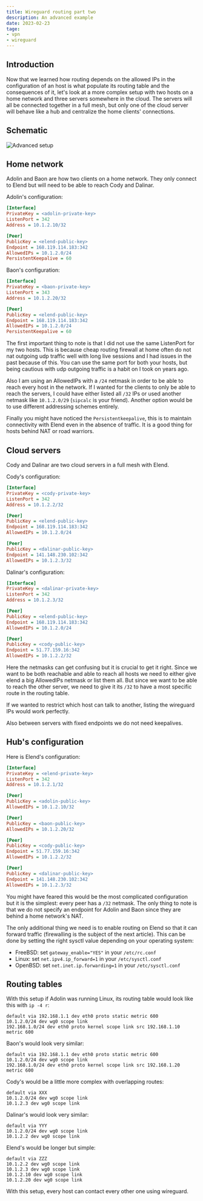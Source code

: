 ```yaml
---
title: Wireguard routing part two
description: An advanced example
date: 2023-02-23
tage:
- vpn
- wireguard
---
```


## Introduction

Now that we learned how routing depends on the allowed IPs in the configuration of an host is what populate its routing table and the consequences of it, let's look at a more complex setup with two hosts on a home network and three servers somewhere in the cloud. The servers will all be connected together in a full mesh, but only one of the cloud server will behave like a hub and centralize the home clients' connections.

## Schematic

![Advanced setup](/static/wireguard-routing-2.drawio.svg)

## Home network

Adolin and Baon are how two clients on a home network. They only connect to Elend but will need to be able to reach Cody and Dalinar.

Adolin's configuration:
```cfg
[Interface]
PrivateKey = <adolin-private-key>
ListenPort = 342
Address = 10.1.2.10/32

[Peer]
PublicKey = <elend-public-key>
Endpoint = 168.119.114.183:342
AllowedIPs = 10.1.2.0/24
PersistentKeepalive = 60
```

Baon's configuration:
```cfg
[Interface]
PrivateKey = <baon-private-key>
ListenPort = 343
Address = 10.1.2.20/32

[Peer]
PublicKey = <elend-public-key>
Endpoint = 168.119.114.183:342
AllowedIPs = 10.1.2.0/24
PersistentKeepalive = 60
```

The first important thing to note is that I did not use the same ListenPort for my two hosts. This is because cheap routing firewall at home often do not nat outgoing udp traffic well with long live sessions and I had issues in the past because of this. You can use the same port for both your hosts, but being cautious with udp outgoing traffic is a habit on I took on years ago.

Also I am using an AllowedIPs with a `/24` netmask in order to be able to reach every host in the network. If I wanted for the clients to only be able to reach the servers, I could have either listed all `/32` IPs or used another netmask like `10.1.2.0/29` (`sipcalc` is your friend). Another option would be to use different addressing schemes entirely.

Finally you might have noticed the `Persistentkeepalive`, this is to maintain connectivity with Elend even in the absence of traffic. It is a good thing for hosts behind NAT or road warriors.

## Cloud servers

Cody and Dalinar are two cloud servers in a full mesh with Elend.

Cody's configuration:
```cfg
[Interface]
PrivateKey = <cody-private-key>
ListenPort = 342
Address = 10.1.2.2/32

[Peer]
PublicKey = <elend-public-key>
Endpoint = 168.119.114.183:342
AllowedIPs = 10.1.2.0/24

[Peer]
PublicKey = <dalinar-public-key>
Endpoint = 141.148.230.102:342
AllowedIPs = 10.1.2.3/32
```

Dalinar's configuration:
```cfg
[Interface]
PrivateKey = <dalinar-private-key>
ListenPort = 342
Address = 10.1.2.3/32

[Peer]
PublicKey = <elend-public-key>
Endpoint = 168.119.114.183:342
AllowedIPs = 10.1.2.0/24

[Peer]
PublicKey = <cody-public-key>
Endpoint = 51.77.159.16:342
AllowedIPs = 10.1.2.2/32
```

Here the netmasks can get confusing but it is crucial to get it right. Since we want to be both reachable and able to reach all hosts we need to either give elend a big AllowedIPs netmask or list them all. But since we want to be able to reach the other server, we need to give it its `/32` to have a most specific route in the routing table.

If we wanted to restrict which host can talk to another, listing the wireguard IPs would work perfectly.

Also between servers with fixed endpoints we do not need keepalives.

## Hub's configuration

Here is Elend's configuration:
```cfg
[Interface]
PrivateKey = <elend-private-key>
ListenPort = 342
Address = 10.1.2.1/32

[Peer]
PublicKey = <adolin-public-key>
AllowedIPs = 10.1.2.10/32

[Peer]
PublicKey = <baon-public-key>
AllowedIPs = 10.1.2.20/32

[Peer]
PublicKey = <cody-public-key>
Endpoint = 51.77.159.16:342
AllowedIPs = 10.1.2.2/32

[Peer]
PublicKey = <dalinar-public-key>
Endpoint = 141.148.230.102:342
AllowedIPs = 10.1.2.3/32
```

You might have feared this would be the most complicated configuration but it is the simplest: every peer has a `/32` netmask. The only thing to note is that we do not specify an endpoint for Adolin and Baon since they are behind a home network's NAT.

The only additional thing we need is to enable routing on Elend so that it can forward traffic (firewalling is the subject of the next article). This can be done by setting the right sysctl value depending on your operating system:
- FreeBSD: set `gateway_enable="YES"` in your `/etc/rc.conf`
- Linux: set `net.ipv4.ip_forward=1` in your `/etc/sysctl.conf`
- OpenBSD: set `net.inet.ip.forwarding=1` in your `/etc/sysctl.conf`

## Routing tables

With this setup if Adolin was running Linux, its routing table would look like this with `ip -4 r`:
```
default via 192.168.1.1 dev eth0 proto static metric 600
10.1.2.0/24 dev wg0 scope link
192.168.1.0/24 dev eth0 proto kernel scope link src 192.168.1.10 metric 600
```

Baon's would look very similar:
```
default via 192.168.1.1 dev eth0 proto static metric 600
10.1.2.0/24 dev wg0 scope link
192.168.1.0/24 dev eth0 proto kernel scope link src 192.168.1.20 metric 600
```

Cody's would be a little more complex with overlapping routes:
```
default via XXX
10.1.2.0/24 dev wg0 scope link
10.1.2.3 dev wg0 scope link
```

Dalinar's would look very similar:
```
default via YYY
10.1.2.0/24 dev wg0 scope link
10.1.2.2 dev wg0 scope link
```

Elend's would be longer but simple:
```
default via ZZZ
10.1.2.2 dev wg0 scope link
10.1.2.3 dev wg0 scope link
10.1.2.10 dev wg0 scope link
10.1.2.20 dev wg0 scope link
```

With this setup, every host can contact every other one using wireguard.